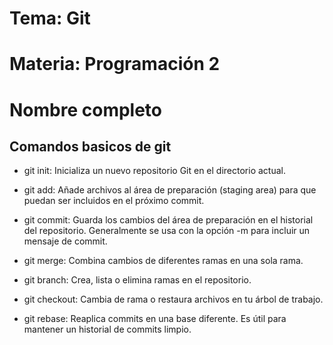 # Tema: Git

# Materia: Programación 2

# Nombre completo

## Comandos basicos de git

- git init: Inicializa un nuevo repositorio Git en el directorio actual.

- git add: Añade archivos al área de preparación (staging area) para que puedan ser incluidos en el próximo commit.

- git commit: Guarda los cambios del área de preparación en el historial del repositorio. Generalmente se usa con la opción -m para incluir un mensaje de commit.

- git merge: Combina cambios de diferentes ramas en una sola rama.

- git branch: Crea, lista o elimina ramas en el repositorio.

- git checkout: Cambia de rama o restaura archivos en tu árbol de trabajo.

- git rebase: Reaplica commits en una base diferente. Es útil para mantener un historial de commits limpio.
 
